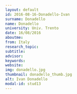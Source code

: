 ```yaml
---
layout: default 
id: 2016-08-16-Donadello-Ivan
surname: Donadello
name: Donadello
university: Univ. Trento
date: 16/08/2016
aboutme: 
from: Italy
research_topic: 
subtitle: 
advisor: 
keywords: 
website: 
img: donadello.jpg
thumbnail: donadello_thumb.jpg
alt: Ivan Donadello
modal-id: stud13
---
```

